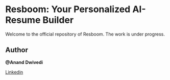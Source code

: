 # Resboom: Your Personalized AI-Resume Builder

Welcome to the official repository of Resboom. The work is under progress.

## Author

**@Anand Dwivedi**

[Linkedin](https://www.linkedin.com/in/anand-dwivedi-717ab12b4/)
